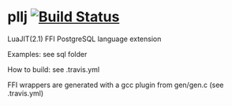 # pllj [![Build Status](https://travis-ci.org/eugwne/pllj.svg?branch=master)](https://travis-ci.org/eugwne/pllj)
LuaJIT(2.1) FFI PostgreSQL language extension 

Examples: see sql folder

How to build: see .travis.yml 

FFI wrappers are generated with a gcc plugin from gen/gen.c (see .travis.yml)
